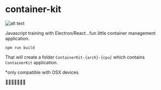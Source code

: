 # container-kit

![alt text](https://media.giphy.com/media/14h6tL8OJmAuTm/giphy.gif "Container GIF")


Javascript training with Electron/React...fun little container management application.

    npm run build

That will create a folder `ContainerKit-{arch}-{cpu}` which contains `ContainerKit` application.

*only compatible with OSX devices

:whale::whale::whale::whale::whale::whale::whale:
